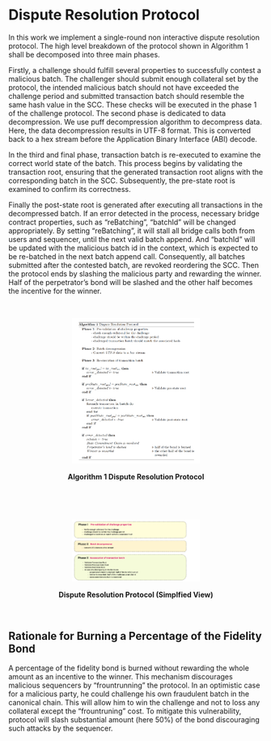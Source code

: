 # Dispute Resolution Protocol
In this work we implement a single-round non interactive dispute resolution protocol.
The high level breakdown of the protocol shown in Algorithm 1 shall be decomposed
into three main phases.

Firstly, a challenge should fulfill several properties to successfully contest a malicious
batch. The challenger should submit enough collateral set by the protocol, the
intended malicious batch should not have exceeded the challenge period and submitted
transaction batch should resemble the same hash value in the SCC. These checks will
be executed in the phase 1 of the challenge protocol.
The second phase is dedicated to data decompression. We use puff decompression
algorithm to decompress data. Here, the data decompression results in UTF-8
format. This is converted back to a hex stream before the Application Binary Interface
(ABI) decode.

In the third and final phase, transaction batch is re-executed to examine the correct
world state of the batch. This process begins by validating the transaction root,
ensuring that the generated transaction root aligns with the corresponding batch in
the SCC. Subsequently, the pre-state root is examined to confirm its correctness.

Finally the post-state root is generated after executing all transactions in the
decompressed batch. If an error detected in the process, necessary bridge contract
properties, such as “reBatching”, “batchId” will be changed appropriately. By setting
“reBatching”, it will stall all bridge calls both from users and sequencer, until the next
valid batch append. And “batchId” will be updated with the malicious batch id in
the context, which is expected to be re-batched in the next batch append call.
Consequently, all batches submitted after the contested batch, are revoked 
reordering the SCC. Then the protocol ends by slashing the malicious party and
rewarding the winner. Half of the perpetrator’s bond will be slashed and the other
half becomes the incentive for the winner.

&nbsp;
&nbsp;

<div align="center">
    <img src="protocol.PNG" alt="Image Alt Text" width="50%" height="50%" />
    <p><strong>Algorithm 1 Dispute Resolution Protocol</strong></p>
</div>

&nbsp;
&nbsp;

&nbsp;
&nbsp;

<div align="center">
    <img src="protocol_simplified.jpg" alt="Image Alt Text" width="50%" height="50%" />
    <p><strong> Dispute Resolution Protocol (Simplfied View) </strong></p>
</div>

&nbsp;
&nbsp;

## Rationale for Burning a Percentage of the Fidelity Bond
A percentage of the fidelity bond is burned without rewarding the whole amount
as an incentive to the winner. This mechanism discourages malicious sequencers by
“frountrunning” the protocol. In an optimistic case for a malicious party, he could
challenge his own fraudulent batch in the canonical chain.
This will allow him to win the challenge and not to loss any collateral except the
“frountruning” cost. To mitigate this vulnerability, protocol will slash substantial
amount (here 50%) of the bond discouraging such attacks by the sequencer.
